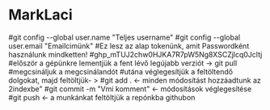 # MarkLaci
#git config --global user.name "Teljes username"
#git config --global user.email "Emailcimünk"
#Ez lesz az alap tokenünk, amit Passwordként használunk mindketten!
#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
#először a gépünkre lementjük a fent lévő legújabb verziót -> git pull
#megcsináljuk a megcsinálandót
#utána véglegesítjük a feltöltendő dolgokat, majd feltöltjük- >
#git add . <- minden módosítást hozzáadtunk az 2indexbe"
#git commit -m "Vmi komment" <- módosítások véglegesítése
#git push <- a munkánkat feltöltjük a repónkba githubon
